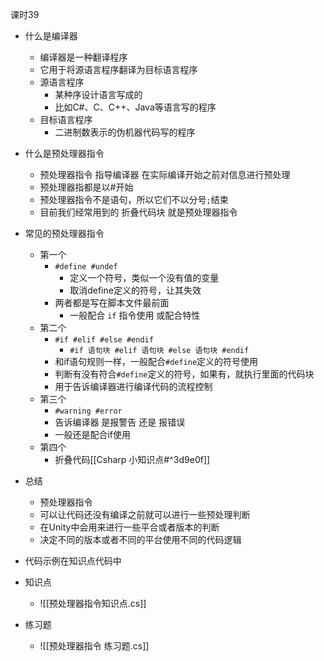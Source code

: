 
课时39

- 什么是编译器
	- 编译器是一种翻译程序
	- 它用于将源语言程序翻译为目标语言程序
	- 源语言程序
		- 某种序设计语言写成的
		- 比如C#、C、C++、Java等语言写的程序
	- 目标语言程序
		- 二进制数表示的伪机器代码写的程序
- 什么是预处理器指令
	- 预处理器指令 指导编译器 在实际编译开始之前对信息进行预处理
	- 预处理器指都是以#开始
	- 预处理器指令不是语句，所以它们不以分号`;`结束
	- 目前我们经常用到的 折叠代码块 就是预处理器指令
- 常见的预处理器指令
	- 第一个
		- `#define #undef`
			- 定义一个符号，类似一个没有值的变量
			- 取消define定义的符号，让其失效
		- 两者都是写在脚本文件最前面
			- 一般配合 `if` 指令使用 或配合特性
	- 第二个
		- `#if #elif #else #endif`
			- `#if 语句块 #elif 语句块 #else 语句块 #endif`
		- 和if语句规则一样，一般配合`#define`定义的符号使用
		- 判断有没有符合`#define`定义的符号，如果有，就执行里面的代码块
		- 用于告诉编译器进行编译代码的流程控制
	- 第三个
		- `#warning #error`
		- 告诉编译器 是报警告 还是 报错误
		- 一般还是配合if使用
	- 第四个
		- 折叠代码[[Csharp 小知识点#^3d9e0f]]
- 总结
	- 预处理器指令
	- 可以让代码还没有编译之前就可以进行一些预处理判断
	- 在Unity中会用来进行一些平合或者版本的判断
	- 决定不同的版本或者不同的平台使用不同的代码逻辑
- 代码示例在知识点代码中

- 知识点
	- ![[预处理器指令知识点.cs]]

- 练习题
	- ![[预处理器指令 练习题.cs]]